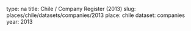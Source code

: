 type: na
title: Chile / Company Register (2013)
slug: places/chile/datasets/companies/2013
place: chile
dataset: companies
year: 2013

